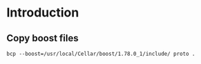 # Introduction
## Copy boost files
```shell
bcp --boost=/usr/local/Cellar/boost/1.78.0_1/include/ proto .
```
